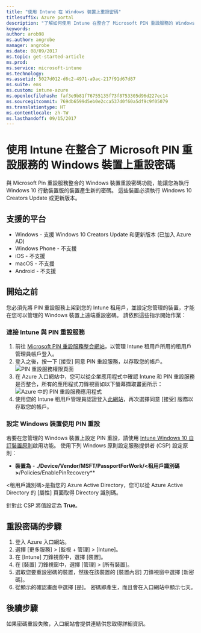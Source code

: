 ```yaml
---
title: "使用 Intune 在 Windows 裝置上重設密碼"
titlesuffix: Azure portal
description: "了解如何使用 Intune 在整合了 Microsoft PIN 重設服務的 Windows 裝置上重設密碼。」"
keywords: 
author: arob98
ms.author: angrobe
manager: angrobe
ms.date: 08/09/2017
ms.topic: get-started-article
ms.prod: 
ms.service: microsoft-intune
ms.technology: 
ms.assetid: 5027d012-d6c2-4971-a9ac-217f91d67d87
ms.suite: ems
ms.custom: intune-azure
ms.openlocfilehash: faf3e9b81f76755135f73f8753305d96d227ec14
ms.sourcegitcommit: 769db6599d5eb0e2cca537d0f60a5df9c9f05079
ms.translationtype: HT
ms.contentlocale: zh-TW
ms.lasthandoff: 09/15/2017
---
```

# <a name="reset-the-passcode-on-windows-devices-integrated-with-the-microsoft-pin-reset-service-using-intune"></a>使用 Intune 在整合了 Microsoft PIN 重設服務的 Windows 裝置上重設密碼

與 Microsoft Pin 重設服務整合的 Windows 裝置重設密碼功能，能讓您為執行 Windows 10 行動裝置版的裝置產生新的密碼。 這些裝置必須執行 Windows 10 Creators Update 或更新版本。

## <a name="supported-platforms"></a>支援的平台

- Windows - 支援 Windows 10 Creators Update 和更新版本 (已加入 Azure AD)
- Windows Phone - 不支援
- iOS - 不支援
- macOS - 不支援
- Android - 不支援


## <a name="before-you-start"></a>開始之前

您必須先將 PIN 重設服務上架到您的 Intune 租用戶，並設定您管理的裝置，才能在您可以管理的 Windows 裝置上遠端重設密碼。 請依照這些指示開始作業：

### <a name="connect-intune-with-the-pin-reset-service"></a>連接 Intune 與 PIN 重設服務

1. 前往 [Microsoft PIN 重設服務整合網站](https://login.windows.net/common/oauth2/authorize?response_type=code&client_id=b8456c59-1230-44c7-a4a2-99b085333e84&resource=https%3A%2F%2Fgraph.windows.net&redirect_uri=https%3A%2F%2Fcred.microsoft.com&state=e9191523-6c2f-4f1d-a4f9-c36f26f89df0&prompt=admin_consent)，以管理 Intune 租用戶所用的租用戶管理員帳戶登入。
2. 登入之後，按一下 [接受] 同意 PIN 重設服務，以存取您的帳戶。<br>
![PIN 重設服務權限頁面](./media/pin-reset-service-application.png)
3. 在 Azure 入口網站中，您可以從企業應用程式中確認 Intune 和 PIN 重設服務是否整合，所有的應用程式刀鋒視窗如以下螢幕擷取畫面所示：<br>
![Azure 中的 PIN 重設服務應用程式](./media/pin-reset-service-home-screen.png)
4. 使用您的 Intune 租用戶管理員認證登入[此網站](https://login.windows.net/common/oauth2/authorize?response_type=code&client_id=9115dd05-fad5-4f9c-acc7-305d08b1b04e&resource=https%3A%2F%2Fcred.microsoft.com%2F&redirect_uri=ms-appx-web%3A%2F%2FMicrosoft.AAD.BrokerPlugin%2F9115dd05-fad5-4f9c-acc7-305d08b1b04e&state=6765f8c5-f4a7-4029-b667-46a6776ad611&prompt=admin_consent)，再次選擇同意 [接受] 服務以存取您的帳戶。

### <a name="configure-windows-devices-to-use-pin-reset"></a>設定 Windows 裝置使用 PIN 重設

若要在您管理的 Windows 裝置上設定 PIN 重設，請使用 [Intune Windows 10 自訂裝置原則](custom-settings-windows-10.md)啟用功能。 使用下列 Windows 原則設定服務提供者 (CSP) 設定原則：


- **裝置為** - **./Device/Vendor/MSFT/PassportForWork/<租用戶識別碼>**/Policies/EnablePinRecovery**

<租用戶識別碼>是指您的 Azure Active Directory，您可以從 Azure Active Directory 的 [屬性] 頁面取得 Directory 識別碼。

針對此 CSP 將值設定為 **True**。

## <a name="steps-to-reset-the-passcode"></a>重設密碼的步驟

1. 登入 Azure 入口網站。
2. 選擇 [更多服務]  >  [監視 + 管理]  >  [Intune]。
3. 在 [Intune] 刀鋒視窗中，選擇 [裝置]。
4. 在 [裝置] 刀鋒視窗中，選擇 [管理] > [所有裝置]。
5. 選取您要重設密碼的裝置，然後在該裝置的 [裝置內容] 刀鋒視窗中選擇 [新密碼]。
6. 從顯示的確認畫面中選擇 [是]。 密碼即產生，而且會在入口網站中顯示七天。

## <a name="next-steps"></a>後續步驟

如果密碼重設失敗，入口網站會提供連結供您取得詳細資訊。


